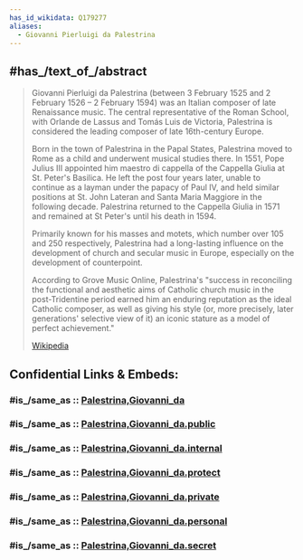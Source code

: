 ```yaml
---
has_id_wikidata: Q179277
aliases:
  - Giovanni Pierluigi da Palestrina
---
```



## #has_/text_of_/abstract 

> Giovanni Pierluigi da Palestrina (between 3 February 1525 and 2 February 1526 – 2 February 1594) 
> was an Italian composer of late Renaissance music. 
> The central representative of the Roman School, with Orlande de Lassus and Tomás Luis de Victoria, 
> Palestrina is considered the leading composer of late 16th-century Europe.
>
> Born in the town of Palestrina in the Papal States, Palestrina moved to Rome as a child 
> and underwent musical studies there. 
> In 1551, Pope Julius III appointed him maestro di cappella of the Cappella Giulia at St. Peter's Basilica. 
> He left the post four years later, unable to continue as a layman under the papacy of Paul IV, 
> and held similar positions at St. John Lateran and Santa Maria Maggiore in the following decade. 
> Palestrina returned to the Cappella Giulia in 1571 and remained at St Peter's until his death in 1594.
>
> Primarily known for his masses and motets, which number over 105 and 250 respectively, 
> Palestrina had a long-lasting influence on the development of church and secular music in Europe, 
> especially on the development of counterpoint. 
> 
> According to Grove Music Online, Palestrina's "success 
> in reconciling the functional and aesthetic aims of Catholic church music in the post-Tridentine period 
> earned him an enduring reputation as the ideal Catholic composer, 
> as well as giving his style (or, more precisely, later generations' selective view of it) 
> an iconic stature as a model of perfect achievement."
>
> [Wikipedia](https://en.wikipedia.org/wiki/Giovanni%20Pierluigi%20da%20Palestrina)


## Confidential Links & Embeds: 

### #is_/same_as :: [Palestrina,Giovanni_da](/_Standards/bio/People/Composer/Medieval_Composers/Palestrina,Giovanni_da.md) 

### #is_/same_as :: [Palestrina,Giovanni_da.public](/_public/bio/People/Composer/Medieval_Composers/Palestrina,Giovanni_da.public.md) 

### #is_/same_as :: [Palestrina,Giovanni_da.internal](/_internal/bio/People/Composer/Medieval_Composers/Palestrina,Giovanni_da.internal.md) 

### #is_/same_as :: [Palestrina,Giovanni_da.protect](/_protect/bio/People/Composer/Medieval_Composers/Palestrina,Giovanni_da.protect.md) 

### #is_/same_as :: [Palestrina,Giovanni_da.private](/_private/bio/People/Composer/Medieval_Composers/Palestrina,Giovanni_da.private.md) 

### #is_/same_as :: [Palestrina,Giovanni_da.personal](/_personal/bio/People/Composer/Medieval_Composers/Palestrina,Giovanni_da.personal.md) 

### #is_/same_as :: [Palestrina,Giovanni_da.secret](/_secret/bio/People/Composer/Medieval_Composers/Palestrina,Giovanni_da.secret.md)


